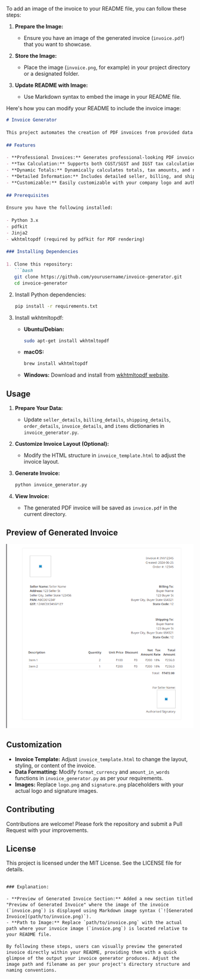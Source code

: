 To add an image of the invoice to your README file, you can follow these steps:

1. **Prepare the Image:**
   - Ensure you have an image of the generated invoice (`invoice.pdf`) that you want to showcase.

2. **Store the Image:**
   - Place the image (`invoice.png`, for example) in your project directory or a designated folder.

3. **Update README with Image:**
   - Use Markdown syntax to embed the image in your README file.

Here's how you can modify your README to include the invoice image:

```markdown
# Invoice Generator

This project automates the creation of PDF invoices from provided data using Python, Jinja2 templating, and pdfkit.

## Features

- **Professional Invoices:** Generates professional-looking PDF invoices.
- **Tax Calculation:** Supports both CGST/SGST and IGST tax calculations based on the place of supply and delivery.
- **Dynamic Totals:** Dynamically calculates totals, tax amounts, and net amounts for each item.
- **Detailed Information:** Includes detailed seller, billing, and shipping information.
- **Customizable:** Easily customizable with your company logo and authorized signature.

## Prerequisites

Ensure you have the following installed:

- Python 3.x
- pdfkit
- Jinja2
- wkhtmltopdf (required by pdfkit for PDF rendering)

### Installing Dependencies

1. Clone this repository:
   ```bash
   git clone https://github.com/yourusername/invoice-generator.git
   cd invoice-generator
   ```

2. Install Python dependencies:
   ```bash
   pip install -r requirements.txt
   ```

3. Install wkhtmltopdf:
   - **Ubuntu/Debian:**
     ```bash
     sudo apt-get install wkhtmltopdf
     ```
   - **macOS:**
     ```bash
     brew install wkhtmltopdf
     ```
   - **Windows:** Download and install from [wkhtmltopdf website](https://wkhtmltopdf.org/downloads.html).

## Usage

1. **Prepare Your Data:**
   - Update `seller_details`, `billing_details`, `shipping_details`, `order_details`, `invoice_details`, and `items` dictionaries in `invoice_generator.py`.

2. **Customize Invoice Layout (Optional):**
   - Modify the HTML structure in `invoice_template.html` to adjust the invoice layout.

3. **Generate Invoice:**
   ```bash
   python invoice_generator.py
   ```

4. **View Invoice:**
   - The generated PDF invoice will be saved as `invoice.pdf` in the current directory.

## Preview of Generated Invoice

![Generated Invoice](invoice.png)

## Customization

- **Invoice Template:** Adjust `invoice_template.html` to change the layout, styling, or content of the invoice.
- **Data Formatting:** Modify `format_currency` and `amount_in_words` functions in `invoice_generator.py` as per your requirements.
- **Images:** Replace `logo.png` and `signature.png` placeholders with your actual logo and signature images.

## Contributing

Contributions are welcome! Please fork the repository and submit a Pull Request with your improvements.

## License

This project is licensed under the MIT License. See the LICENSE file for details.
```

### Explanation:

- **Preview of Generated Invoice Section:** Added a new section titled "Preview of Generated Invoice" where the image of the invoice (`invoice.png`) is displayed using Markdown image syntax (`![Generated Invoice](path/to/invoice.png)`).
- **Path to Image:** Replace `path/to/invoice.png` with the actual path where your invoice image (`invoice.png`) is located relative to your README file.

By following these steps, users can visually preview the generated invoice directly within your README, providing them with a quick glimpse of the output your invoice generator produces. Adjust the image path and filename as per your project's directory structure and naming conventions.